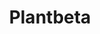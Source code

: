 ---
layout: home

title: Plantbeta
titleTemplate: Plantbeta

hero: 
  name: Plantbeta
  text: 
  tagline: How to be a Tree Planter
  actions:
    - theme: brand
      text: Get Started
      link: /guide/introduction
    - text: Find
      link: /reference/Overview
    - text: Test
      link: /tests/Overview
    - text: Develop
      link: /development/Overview
    - text: Sponsor
      link: /sponsor/Overview

features:
  - icon: 🌲
    title: Plant Better Quality 
    details: No More Replants!
  - icon: 🤑
    title: Plant Faster 
    details: Make more Money!
  - icon: 😊
    title: Feel Better
    details: Less Injuries, Better Mental Health!
---